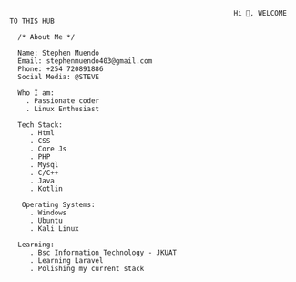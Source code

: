                                                            Hi 👋, WELCOME TO THIS HUB
 
      /* About Me */
      
      Name: Stephen Muendo 
      Email: stephenmuendo403@gmail.com
      Phone: +254 720891886
      Social Media: @STEVE 
      
      Who I am:
        . Passionate coder
        . Linux Enthusiast

      Tech Stack:
         . Html
         . CSS
         . Core Js
         . PHP 
         . Mysql
         . C/C++
         . Java
         . Kotlin

       Operating Systems:
         . Windows
         . Ubuntu
         . Kali Linux
        
      Learning: 
         . Bsc Information Technology - JKUAT
         . Learning Laravel
         . Polishing my current stack

